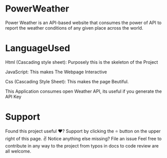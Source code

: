 # PowerWeather
Power Weather is an API-based website that consumes the power of API to report the weather conditions of any given place across the world.
# LanguageUsed

Html (Cascading style sheet): Purposely this is the skeleton of the Project

JavaScript: This makes The Webpage Interactive

Css (Cascading Style Sheet): This makes the page Beutiful.

This Application consumes open Weather API, its useful if you generate the API Key

# Support
Found this project useful ❤️? Support by clicking the ⭐️ button on the upper right of this page. ✌️
Notice anything else missing? File an issue
Feel free to contribute in any way to the project from typos in docs to code review are all welcome.


